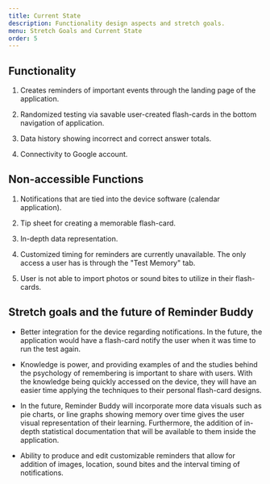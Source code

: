 ```yaml
---
title: Current State
description: Functionality design aspects and stretch goals.
menu: Stretch Goals and Current State
order: 5
---
```


## Functionality

1. Creates reminders of important events through the landing page of the application.

2. Randomized testing via savable user-created flash-cards in the bottom navigation of application.

3. Data history showing incorrect and correct answer totals.

4. Connectivity to Google account.

## Non-accessible Functions

1. Notifications that are tied into the device software (calendar application).

2. Tip sheet for creating a memorable flash-card.

3. In-depth data representation.

4. Customized timing for reminders are currently unavailable. The only access a user has is through the "Test Memory" tab.

6. User is not able to import photos or sound bites to utilize in their flash-cards.

## Stretch goals and the future of Reminder Buddy

* Better integration for the device regarding notifications. In the future, the application would have a flash-card notify the user when it was time to run the test again.

* Knowledge is power, and providing examples of and the studies behind the psychology of remembering is important to share with users. With the knowledge being quickly accessed on the device, they will have an easier time applying the techniques to their personal flash-card designs.

* In the future, Reminder Buddy will incorporate more data visuals such as pie charts, or line graphs showing memory over time gives the user visual representation of their learning. Furthermore, the addition of in-depth statistical documentation that will be available to them inside the application.

* Ability to produce and edit customizable reminders that allow for addition of images, location, sound bites and the interval timing of notifications. 
